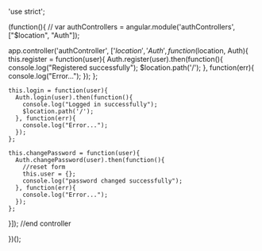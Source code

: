 'use strict';

(function(){
  // var authControllers = angular.module('authControllers', ["$location", "Auth"]);

app.controller('authController', ['$location', 'Auth', function($location, Auth){
    this.register = function(user){
      Auth.register(user).then(function(){
        console.log("Registered successfully");
        $location.path('/');
      }, function(err){
        console.log("Error...");
      });
    };

    this.login = function(user){
      Auth.login(user).then(function(){
        console.log("Logged in successfully");
        $location.path('/');
      }, function(err){
        console.log("Error...");
      });
    };

    this.changePassword = function(user){
      Auth.changePassword(user).then(function(){
        //reset form
        this.user = {};
        console.log("password changed successfully");
      }, function(err){
        console.log("Error...");
      });
    };

  }]); //end controller

})();
